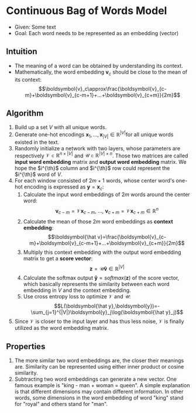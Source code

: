# Continuous Bag of Words Model
- Given: Some text
- Goal: Each word needs to be represented as an embedding (vector)

## Intuition
- The meaning of a word can be obtained by understanding its context.
- Mathematically, the word embedding $\boldsymbol{v}_c$ should be close to the mean of its context: 
  $$\boldsymbol{v}_c\approx\frac{\boldsymbol{v}_{c-m}+\boldsymbol{v}_{c-m+1}+...+\boldsymbol{v}_{c+m}}{2m}$$

## Algorithm
1. Build up a set $V$ with all unique words.
2. Generate one-hot encodings $\boldsymbol{x}_{1},...,\boldsymbol{x}_{|V|}\in\mathbb{R}^{|V|}$for all unique words existed in the text.
3. Randomly initialize a network with two layers, whose parameters are respectively $\mathcal{V}\in\mathbb{R}^{n\times|V|}$ and $\mathcal{U}\in\mathbb{R}^{|V|\times n}$. Those two matrices are called **input word embedding** matrix and **output word embedding** matrix. We hope the $i^{\th}$ column and $i^{\th}$ row could represent the $i^{\th}$ word of $V$.
4. For each window consisted of $2m+1$ words, whose center word's one-hot encoding is expressed as $\boldsymbol{y}=\boldsymbol{x}_{c}$:
   1. Calculate the input word embeddings of $2m$ words around the center word:
    $$\boldsymbol{v}_{c-m}=\mathcal{V}\boldsymbol{x}_{c-m},\ ...,\ \boldsymbol{v}_{c+m}=\mathcal{V}\boldsymbol{x}_{c+m}\in\mathbb{R}^{n}$$
   2. Calculate the mean of those $2m$ word embeddings as **context embedding**:
    $$\boldsymbol{\hat v}=\frac{\boldsymbol{v}_{c-m}+\boldsymbol{v}_{c-m+1}+...+\boldsymbol{v}_{c+m}}{2m}$$
   3. Multiply this context embedding with the output word embedding matrix to get a **score vector**:
   $$\boldsymbol{z}=\mathcal{U}\boldsymbol{\hat v}\in\mathbb{R}^{|V|}$$
   4. Calculate the softmax output $\boldsymbol{\hat y}=softmax(\boldsymbol{z})$ of the score vector, which basically represents the similarity between each word embedding in $V$ and the context embedding.
   5. Use cross entropy loss to optimize $\mathcal{V}$ and $\mathcal{U}$:
   $$L(\boldsymbol{\hat y},\boldsymbol{y})=-\sum_{j=1}^{|V|}\boldsymbol{y}_j\log(\boldsymbol{\hat y}_j)$$
5. Since $\mathcal{V}$ is closer to the input layer and has thus less noise, $\mathcal{V}$ is finally utilized as the word embedding matrix.

## Properties
1. The more similar two word embeddings are, the closer their meanings are. Similarity can be represented using either inner product or cosine similarity.
2. Subtracting two word embeddings can generate a new vector. One famous example is "king - man + woman = queen". A simple explanation is that different dimensions may contain different information. In other words, some dimensions in the word embedding of word "king" stand for "royal" and others stand for "man". 